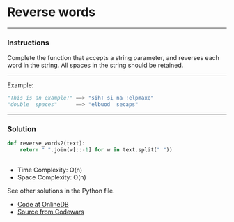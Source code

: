 # Reverse words

---
### Instructions

Complete the function that accepts a string parameter, and reverses each word in the string. 
All spaces in the string should be retained.

---

Example:

```py
"This is an example!" ==> "sihT si na !elpmaxe"
"double  spaces"      ==> "elbuod  secaps"

```

---

### Solution

```py
def reverse_words2(text):
    return " ".join(w[::-1] for w in text.split(" "))
    
```

* Time Complexity: O(n)
* Space Complexity: O(n) 


See other solutions in the Python file.


* [Code at OnlineDB](https://onlinegdb.com/iWIEaIRXR)
* [Source from Codewars](https://www.codewars.com/kata/5259b20d6021e9e14c0010d4/train/python)

